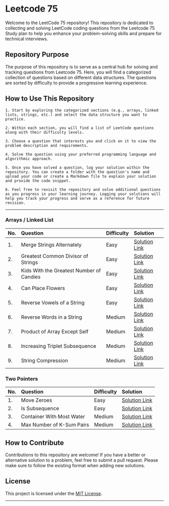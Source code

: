 # Leetcode 75

Welcome to the LeetCode 75 repository! This repository is dedicated to collecting and solving LeetCode coding questions from the Leetcode 75 Study plan to help you enhance your problem-solving skills and prepare for technical interviews.

## Repository Purpose

The purpose of this repository is to serve as a central hub for solving and tracking questions from Leetcode 75. Here, you will find a categorized collection of questions based on different data structures. The questions are sorted by difficulty to provide a progressive learning experience.

## How to Use This Repository

```
1. Start by exploring the categorized sections (e.g., arrays, linked lists, strings, etc.) and select the data structure you want to practice.

2. Within each section, you will find a list of LeetCode questions along with their difficulty levels.

3. Choose a question that interests you and click on it to view the problem description and requirements.

4. Solve the question using your preferred programming language and algorithmic approach.

5. Once you have solved a question, log your solution within the repository. You can create a folder with the question's name and upload your code or create a Markdown file to explain your solution and provide the code snippet.

6. Feel free to revisit the repository and solve additional questions as you progress in your learning journey. Logging your solutions will help you track your progress and serve as a reference for future revision.
```

<hr>


### Arrays / Linked List

| No.  | Question                        | Difficulty | Solution |
| :--- | :------------------------------ | :--------- | :------- |
| 1. | Merge Strings Alternately | Easy | [Solution Link](https://github.com/HimeshKohad/LeetCode-Problems/blob/main/Leetcode%2075/solutions/1768.%20Merge%20Strings%20Alternately/solution.md) |
| 2. | Greatest Common Divisor of Strings | Easy | [Solution Link](https://github.com/HimeshKohad/LeetCode-Problems/blob/main/Leetcode%2075/solutions/1071.%20Greatest%20Common%20Divisor%20of%20Strings/solution.md) |
| 3. | Kids With the Greatest Number of Candies | Easy | [Solution Link](https://github.com/HimeshKohad/LeetCode-Problems/blob/main/Leetcode%2075/solutions/1431.%20Kids%20With%20the%20Greatest%20Number%20of%20Candies/solution.md) |
| 4. | Can Place Flowers | Easy | [Solution Link](https://github.com/HimeshKohad/LeetCode-Problems/blob/main/Leetcode%2075/solutions/605.%20Can%20Place%20Flowers/solution.md) |
| 5. | Reverse Vowels of a String | Easy | [Solution Link](https://github.com/HimeshKohad/LeetCode-Problems/blob/main/Leetcode%2075/solutions/345.%20Reverse%20Vowels%20of%20a%20String/solution.md) |
| 6. | Reverse Words in a String | Medium | [Solution Link](https://github.com/HimeshKohad/LeetCode-Problems/blob/main/Leetcode%2075/solutions/151.%20Reverse%20Words%20in%20a%20String/solution.md) |
| 7. | Product of Array Except Self | Medium | [Solution Link](https://github.com/HimeshKohad/LeetCode-Problems/blob/main/Leetcode%2075/solutions/238.%20Product%20of%20Array%20Except%20Self/solution.md) |
| 8. | Increasing Triplet Subsequence | Medium | [Solution Link](https://github.com/HimeshKohad/LeetCode-Problems/blob/main/Leetcode%2075/solutions/334.%20Increasing%20Triplet%20Subsequence/solution.md) |
| 9. | String Compression | Medium | [Solution Link](https://github.com/HimeshKohad/LeetCode-Problems/blob/main/Leetcode%2075/solutions/443.%20String%20Compression/solution.md) |

### Two Pointers
| No.  | Question                        | Difficulty | Solution |
| :--- | :------------------------------ | :--------- | :------- |
| 1. | Move Zeroes | Easy | [Solution Link](https://github.com/HimeshKohad/LeetCode-Problems/blob/main/Leetcode%2075/solutions/283.%20Move%20Zeroes/solution.md) |
| 2. | Is Subsequence | Easy | [Solution Link](https://github.com/HimeshKohad/LeetCode-Problems/blob/main/Leetcode%2075/solutions/392.%20Is%20Subsequence/solution.md) |
| 3. | Container With Most Water | Medium | [Solution Link](https://github.com/HimeshKohad/LeetCode-Problems/blob/main/Leetcode%2075/solutions/11.%20Container%20With%20Most%20Water/solution.md) |
| 4. | Max Number of K-Sum Pairs | Medium | [Solution Link](https://github.com/HimeshKohad/LeetCode-Problems/blob/main/Leetcode%2075/solutions/1679.%20Max%20Number%20of%20K-Sum%20Pairs/solution.md) |



## How to Contribute

Contributions to this repository are welcome! If you have a better or alternative solution to a problem, feel free to submit a pull request. Please make sure to follow the existing format when adding new solutions.

## License

This project is licensed under the [MIT License](LICENSE).

---
